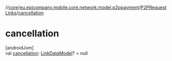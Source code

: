 //[core](../../../index.md)/[eu.epicompany.mobile.core.network.model.p2ppayment](../index.md)/[P2PRequestLinks](index.md)/[cancellation](cancellation.md)

# cancellation

[androidJvm]\
val [cancellation](cancellation.md): [LinkDataModel](../../eu.epicompany.mobile.core.network.hypermedia/-link-data-model/index.md)? = null
